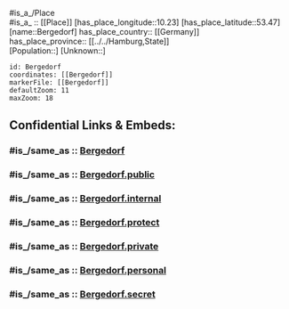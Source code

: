 ﻿---
confidential: public
isDeleted: false
location:
- 53.47
- 10.23
mapmarker: city
mapzoom:
- 7
- 12
SpocWebEntityId: 29115
tags:
- geo/City
type: City
---

#is_a_/Place  
#is_a_ :: [[Place]] 
[has_place_longitude::10.23] 
[has_place_latitude::53.47] 
[name::Bergedorf] 
has_place_country:: [[Germany]]  
has_place_province:: [[../../Hamburg,State]]  
[Population::] 
[Unknown::] 


```leaflet
id: Bergedorf
coordinates: [[Bergedorf]] 
markerFile: [[Bergedorf]] 
defaultZoom: 11 
maxZoom: 18
```


## Confidential Links & Embeds: 

### #is_/same_as :: [Bergedorf](Bergedorf.md) 

### #is_/same_as :: [Bergedorf.public](/_public/Earth/Continent/Europe/Europe~Central/Germany/Germany~West/State~Hamburg/cities~Hamburg/Bergedorf.public.md) 

### #is_/same_as :: [Bergedorf.internal](/_internal/Earth/Continent/Europe/Europe~Central/Germany/Germany~West/State~Hamburg/cities~Hamburg/Bergedorf.internal.md) 

### #is_/same_as :: [Bergedorf.protect](/_protect/Earth/Continent/Europe/Europe~Central/Germany/Germany~West/State~Hamburg/cities~Hamburg/Bergedorf.protect.md) 

### #is_/same_as :: [Bergedorf.private](/_private/Earth/Continent/Europe/Europe~Central/Germany/Germany~West/State~Hamburg/cities~Hamburg/Bergedorf.private.md) 

### #is_/same_as :: [Bergedorf.personal](/_personal/Earth/Continent/Europe/Europe~Central/Germany/Germany~West/State~Hamburg/cities~Hamburg/Bergedorf.personal.md) 

### #is_/same_as :: [Bergedorf.secret](/_secret/Earth/Continent/Europe/Europe~Central/Germany/Germany~West/State~Hamburg/cities~Hamburg/Bergedorf.secret.md)

